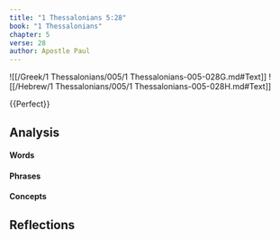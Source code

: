 ```yaml
---
title: "1 Thessalonians 5:28"
book: "1 Thessalonians"
chapter: 5
verse: 28
author: Apostle Paul
---
```

![[/Greek/1 Thessalonians/005/1 Thessalonians-005-028G.md#Text]]
![[/Hebrew/1 Thessalonians/005/1 Thessalonians-005-028H.md#Text]]

{{Perfect}}

## Analysis

#### Words

#### Phrases

#### Concepts

## Reflections

